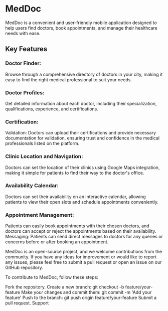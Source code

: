 # MedDoc

MedDoc is a convenient and user-friendly mobile application designed to help users find doctors, book appointments, and manage their healthcare needs with ease. 

## Key Features

### Doctor Finder:

Browse through a comprehensive directory of doctors in your city, making it easy to find the right medical professional to suit your needs.

### Doctor Profiles: 
Get detailed information about each doctor, including their specialization, qualifications, experience, and certifications.

### Certification:
Validation: Doctors can upload their certifications and provide necessary documentation for validation, ensuring trust and confidence in the medical professionals listed on the platform.

### Clinic Location and Navigation: 
Doctors can set the location of their clinics using Google Maps integration, making it simple for patients to find their way to the doctor's office.

### Availability Calendar:
Doctors can set their availability on an interactive calendar, allowing patients to view their open slots and schedule appointments conveniently.

### Appointment Management: 
Patients can easily book appointments with their chosen doctors, and doctors can accept or reject the appointments based on their availability.
Messaging: Patients can send direct messages to doctors for any queries or concerns before or after booking an appointment.

MedDoc is an open-source project, and we welcome contributions from the community. If you have any ideas for improvement or would like to report any issues, please feel free to submit a pull request or open an issue on our GitHub repository.

To contribute to MedDoc, follow these steps:

Fork the repository.
Create a new branch: git checkout -b feature/your-feature
Make your changes and commit them: git commit -m 'Add your feature'
Push to the branch: git push origin feature/your-feature
Submit a pull request.
Support

